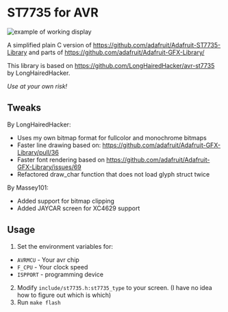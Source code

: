 ST7735 for AVR
==============

![example of working display](./images/example.jpg)

A simplified plain C version of https://github.com/adafruit/Adafruit-ST7735-Library
and parts of https://github.com/adafruit/Adafruit-GFX-Library/

This library is based on https://github.com/LongHairedHacker/avr-st7735 by
LongHairedHacker.

*Use at your own risk!*


Tweaks
------

By LongHairedHacker:

* Uses my own bitmap format for fullcolor and monochrome bitmaps
* Faster line drawing based on: https://github.com/adafruit/Adafruit-GFX-Library/pull/36
* Faster font rendering based on https://github.com/adafruit/Adafruit-GFX-Library/issues/69
* Refactored draw_char function that does not load glyph struct twice

By Massey101:

* Added support for bitmap clipping
* Added JAYCAR screen for XC4629 support


Usage
-----

1. Set the environment variables for:
  - `AVRMCU` - Your avr chip
  - `F_CPU` - Your clock speed
  - `ISPPORT` - programming device
2. Modify `include/st7735.h:st7735_type` to your screen. (I have no idea how to
   figure out which is which)
3. Run `make flash`
